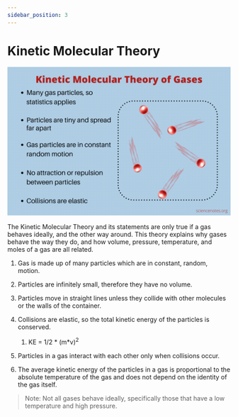 ```yaml
---
sidebar_position: 3
---
```


# Kinetic Molecular Theory

![Kinetic Molecular Theory](/img/kinetic-molecular-theory.png)

The Kinetic Molecular Theory and its statements are only true if a gas behaves ideally, and the other way around. This theory explains why gases behave the way they do, and how volume, pressure, temperature, and moles of a gas are all related.

1. Gas is made up of many particles which are in constant, random, motion.

1. Particles are infinitely small, therefore they have no volume.

1. Particles move in straight lines unless they collide with other molecules or the walls of the container.

1. Collisions are elastic, so the total kinetic energy of the particles is conserved.
    1. KE = 1/2 * (m*v)<sup>2</sup>

1. Particles in a gas interact with each other only when collisions occur.

1. The average kinetic energy of the particles in a gas is proportional to the absolute temperature of the gas and does not depend on the identity of the gas itself.

> Note: Not all gases behave ideally, specifically those that have a low temperature and high pressure.